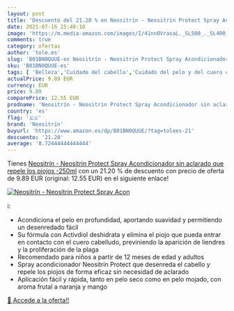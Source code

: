 ```yaml
---
layout: post
title: 'Descuento del 21.20 % en Neositrín - Neositrin Protect Spray Acon'
date: 2021-07-16 15:49:10
image: 'https://m.media-amazon.com/images/I/41nnOVrasaL._SL500_._SL400_.jpg'
comments: true
category: ofertas
author: 'tole.es'
slug: 'B01BN0QUUE-es Neositrín - Neositrin Protect Spray Acondicionador sin...'
sku: 'B01BN0QUUE-es'
tags: [ 'Belleza','Cuidado del cabello','Cuidado del pelo y del cuero cabelludo','Productos para el cuidado del cabello','acondicionador','neositrín', ]
actualPrice: 9.89 EUR
currency: EUR
price: 9.89
comparePrice: 12.55 EUR
prodname: 'Neositrín - Neositrin Protect Spray Acondicionador sin aclarado que repele los piojos -250ml'
country: 'es'
flag: '🇪🇸'
brand: 'Neositrín'
buyurl: 'https://www.amazon.es/dp/B01BN0QUUE/?tag=tolees-21'
descuento: '21.20'
average: '8.72444444444444'
---
```


Tienes [Neositrín - Neositrin Protect Spray Acondicionador sin aclarado que repele los piojos -250ml](https://www.amazon.es/dp/B01BN0QUUE/?tag=tolees-21) con un 21.20 % de descuento con precio de oferta de 9.89 EUR (original: 12.55 EUR) en el siguiente enlace!

[![Neositrín - Neositrin Protect Spray Acon](https://m.media-amazon.com/images/I/41nnOVrasaL._SL500_._SL400_.jpg)](https://www.amazon.es/dp/B01BN0QUUE/?tag=tolees-21)

ℹ️:

- Acondiciona el pelo en profundidad, aportando suavidad y permitiendo un desenredado fácil
- Su fórmula con Activdiol deshidrata y elimina el piojo que pueda entrar en contacto con el cuero cabelludo, previniendo la aparición de liendres y la proliferación de la plaga
- Recomendado para niños a partir de 12 meses de edad y adultos
- Spray acondicionador Neositrín Protect que desenreda el cabello y repele los piojos de forma eficaz sin necesidad de aclarado
- Aplicación fácil y rápida, tanto en pelo seco como en pelo mojado, con aroma frutal a naranja y mango

[🛒 Accede a la oferta!!](https://www.amazon.es/dp/B01BN0QUUE/?tag=tolees-21)
